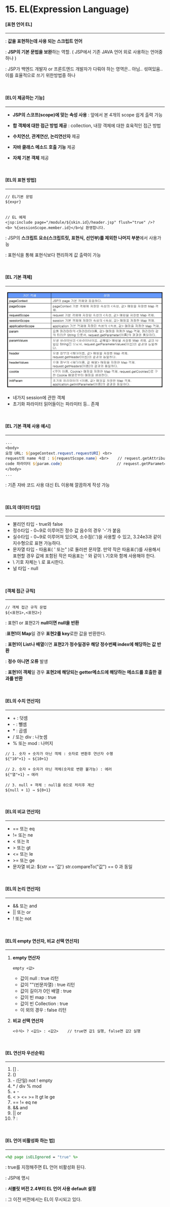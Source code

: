 # 15. EL(Expression Language)

#### [표현 언어 EL]

----

: **값을 표현하는데 사용 되는 스크립트 언어**

: **JSP의 기본 문법을 보완**하는 역할. ( JSP에서 기존 JAVA 언어 외로 사용하는 언어중 하나 )

: JSP가 백엔드 개발자 or 프론트엔드 개발자가 다뤄야 하는 영역은.. 아님.. 섞여있움.. 이를 효율적으로 쓰기 위한방법중 하나

<br>

#### [EL이 제공하는 기능]

----

- **JSP의 스코프(scope)에 맞는 속성 사용** : 앞에서 본 4개의 scope 쉽게 출력 가능

- **합 객체에 대한 접근 방법 제공** : collection, 내장 객체에 대한 효육적인 접근 방법
- **수치연산, 관계연산, 논리연산자** 제공
- **자바 클래스 메소드 호출 기능** 제공
- **자체 기본 객체** 제공

<br>

#### [EL의 표현 방법]

---

```
// EL기본 문법
${expr}


// EL 예제
<jsp:include page="/module/${skin.id}/header.jsp" flush="true" />?
<b> %{sessionScope.member.id}</b>님 환영합니다.
```

: JSP의 **스크립트 요소(스크립트릿, 표현식, 선언부)를 제외한 나머지 부분**에서 사용가능

: 표현식을 통해 표현식보다 편리하게 값 출력이 가능

<br>

#### [EL 기본 객체]

----
![EL기본객체](./images/2_6_1__.png)

- 네가지 session에 관한 객체
- 초기화 파라미터 읽어들이는 파라미터 등.. 존재

<br>

#### [EL 기본 객체 사용 예시]

-----

```jsp
...
<body>
요청 URL: ${pageContext.request.requestURI} <br>
request의 name 속성 : ${requestScope.name} <br>    // request.getAttribute("name")
code 파라미터 ${param.code}                        // request.getParameter("code")
</body>
...
```

: 기존 자바 코드 사용 대신 EL 이용해 깔끔하게 작성 가능

<br>

#### [EL의 데이터 타입]

----

- 불리언 타입 - true와 false
- 정수타입 - 0~9로 이루어진 정수 값 음수의 경우 '-'가 붙음
- 실수타입 - 0~9로 이루어져 있으며, 소수점('.')을 사용할 수 있고, 3.24e3과 같이 지수형으로 표현 가능하다.
- 문자열 타입 - 따옴표( ' 또는" )로 둘러싼 문자열. 만약 작은 따옴표(')를 사용해서 표현할 경우 값에 포함된 작은 따옴표는 \' 와 같이 \ 기호와 함께 사용해야 한다.
- \ 기호 자체는 \\ 로 표시한다.
- 널 타입 - null

<br>

#### [객체 접근 규칙]

----

```
// 객체 접근 규칙 문법
${<표현1>,<표현2>}
```

: 표현1 or 표현2가 **null이면 null을 반환**

:**표현1이 Map**일 경우  **표현2를 key**로한 값을 반환한다.

: **표현1이 List나 배열**이면 **표현2가 정수일경우 해당 정수번째 index에 해당하는 값 반환**

: **정수 아니면 오류** 발생

: **표현1이 객체**일 경우 **표현2에 해당되는 getter메소드에 해당하는 메소드를 호출한 결과를 반환**

<br>

#### [EL의 수치 연산자]

----

- \+ : 덧셈
- \- : 뺄셈
- \* : 곱셈
- / 또는 div : 나눗셈
- % 또는 mod : 나머지

```
// 1. 숫자 + 숫자가 아닌 객체 : 숫자로 변환후 연산자 수행
${"10"+1} → ${10+1}

// 2. 숫자 + 숫자가 아닌 객체(숫자로 변환 불가능) : 에러
${"열"+1} → 에러

// 3. null + 객체 : null을 0으로 처리후 계산
${null + 1} → ${0+1}
```

<br>

#### [EL의 비교 연산자]

----

- == 또는 eq
- != 또는 ne
- < 또는 lt
- \> 또는 gt
- <= 또는 le
- \>= 또는 ge
- 문자열 비교: ${str == '값'} str.compareTo("값") == 0 과 동일

<br>

#### [EL의 논리 연산자]

----

- && 또는 and
- || 또는 or
- ! 또는 not

<br>

#### [EL의 empty 연산자, 비교 선택 연산자]

---

1. **empty 연산자**

   ```
   empty <값>
   ```

   - 값이 null : true 리턴
   - 값이 ""(빈문자열) : true 리턴
   - 값이 길이가 0인 배열 : true
   - 값이 빈 map : true
   - 값이 빈 Collection : true
   - 이 외의 경우 : false 리턴

2. **비교 선택 연산자**

   ```
   <수식> ? <값1> : <값2>    // true면 값1 실행, false면 값2 실행
   ```

<br>

#### [EL 연산자 우선순위]

----

1. [] .
2. ()
3. \- (단일) not ! empty
4. \* / div % mod
5. \+ -
6. < > <= >= lt gt le ge
7. == != eq ne
8. && and
9. || or
10. ? :

<br>

#### [EL 언어 비활성화 하는 법]

----

```jsp
<%@ page isELIgnored = "true" %>
```

: true를 지정해주면 EL 언어 비활성화 된다.

: JSP에 명시

: **서블릿 버전 2.4부터 EL 언어 사용 default 설정**

: 그 이전 버전에서는 EL이 무시되고 있다.







